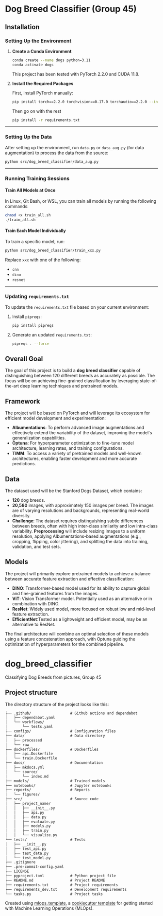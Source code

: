 # Dog Breed Classifier (Group 45)

## Installation

### Setting Up the Environment

1. **Create a Conda Environment**  
   ```bash
   conda create --name dogs python=3.11
   conda activate dogs
   ```
   This project has been tested with PyTorch 2.2.0 and CUDA 11.8.

2. **Install the Required Packages**

   First, install PyTorch manually:  
   ```bash
   pip install torch==2.2.0 torchvision==0.17.0 torchaudio==2.2.0 --index-url https://download.pytorch.org/whl/cu118
   ```
   Then go on with the rest
   ```bash
   pip install -r requirements.txt
   ```

---

### Setting Up the Data

After setting up the environment, run `data.py` or `data_aug.py` (for data augmentation) to process the data from the source:

```bash
python src/dog_breed_classifier/data_aug.py
```

---

### Running Training Sessions

#### Train All Models at Once
In Linux, Git Bash, or WSL, you can train all models by running the following commands:
```bash
chmod +x train_all.sh
./train_all.sh
```

#### Train Each Model Individually
To train a specific model, run:
```bash
python src/dog_breed_classifier/train_xxx.py
```
Replace `xxx` with one of the following:  
- `cnn`  
- `dino`  
- `resnet`

---

### Updating `requirements.txt`

To update the `requirements.txt` file based on your current environment:
1. Install `pipreqs`:
   ```bash
   pip install pipreqs
   ```
2. Generate an updated `requirements.txt`:
   ```bash
   pipreqs . --force
   ```


## Overall Goal
The goal of this project is to build a **dog breed classifier** capable of distinguishing between 120 different breeds as accurately as possible. The focus will be on achieving fine-grained classification by leveraging state-of-the-art deep learning techniques and pretrained models.

## Framework
The project will be based on PyTorch and will leverage its ecosystem for efficient model development and experimentation:
- **Albumentations**: To perform advanced image augmentations and effectively extend the variability of the dataset, improving the model's generalization capabilities.
- **Optuna**: For hyperparameter optimization to fine-tune model architecture, learning rates, and training configurations.
- **TIMM**: To access a variety of pretrained models and well-known architectures, enabling faster development and more accurate predictions.

## Data
The dataset used will be the Stanford Dogs Dataset, which contains:
- **120** dog breeds.
- **20,580** images, with approximately 150 images per breed.
The images are of varying resolutions and backgrounds, representing real-world diversity.
- **Challenge**: The dataset requires distinguishing subtle differences between breeds, often with high inter-class similarity and low intra-class variability.
**Preprocessing** will include resizing images to a uniform resolution, applying Albumentations-based augmentations (e.g., cropping, flipping, color jittering), and splitting the data into training, validation, and test sets.

## Models
The project will primarily explore pretrained models to achieve a balance between accurate feature extraction and effective classification:
- **DINO**: Transformer-based model used for its ability to capture global and fine-grained features from the images.
- **ViT**: Vision Transformer model. Potentially used as an alternative or in combination with DINO.
- **ResNet**: Widely used model, more focused on robust low and mid-level feature extraction.
- **EfficientNet**:Tested as a lightweight and efficient model, may be an alternative to ResNet.

The final architecture will combine an optimal selection of these models using a feature concatenation approach, with Optuna guiding the optimization of hyperparameters for the combined pipeline.
# dog_breed_classifier

Classifying Dog Breeds from pictures, Group 45

## Project structure

The directory structure of the project looks like this:
```txt
├── .github/                  # Github actions and dependabot
│   ├── dependabot.yaml
│   └── workflows/
│       └── tests.yaml
├── configs/                  # Configuration files
├── data/                     # Data directory
│   ├── processed
│   └── raw
├── dockerfiles/              # Dockerfiles
│   ├── api.Dockerfile
│   └── train.Dockerfile
├── docs/                     # Documentation
│   ├── mkdocs.yml
│   └── source/
│       └── index.md
├── models/                   # Trained models
├── notebooks/                # Jupyter notebooks
├── reports/                  # Reports
│   └── figures/
├── src/                      # Source code
│   ├── project_name/
│   │   ├── __init__.py
│   │   ├── api.py
│   │   ├── data.py
│   │   ├── evaluate.py
│   │   ├── models.py
│   │   ├── train.py
│   │   └── visualize.py
└── tests/                    # Tests
│   ├── __init__.py
│   ├── test_api.py
│   ├── test_data.py
│   └── test_model.py
├── .gitignore
├── .pre-commit-config.yaml
├── LICENSE
├── pyproject.toml            # Python project file
├── README.md                 # Project README
├── requirements.txt          # Project requirements
├── requirements_dev.txt      # Development requirements
└── tasks.py                  # Project tasks
```


Created using [mlops_template](https://github.com/SkafteNicki/mlops_template),
a [cookiecutter template](https://github.com/cookiecutter/cookiecutter) for getting
started with Machine Learning Operations (MLOps).
